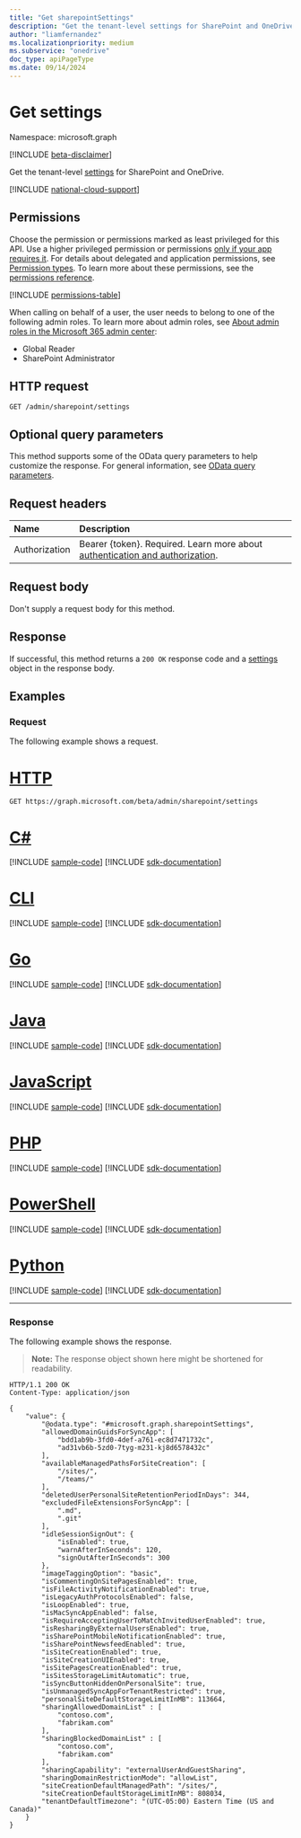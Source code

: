 ```yaml
---
title: "Get sharepointSettings"
description: "Get the tenant-level settings for SharePoint and OneDrive."
author: "liamfernandez"
ms.localizationpriority: medium
ms.subservice: "onedrive"
doc_type: apiPageType
ms.date: 09/14/2024
---
```


# Get settings
Namespace: microsoft.graph

[!INCLUDE [beta-disclaimer](../../includes/beta-disclaimer.md)]

Get the tenant-level [settings](../resources/sharepointsettings.md) for SharePoint and OneDrive.

[!INCLUDE [national-cloud-support](../../includes/all-clouds.md)]

## Permissions
Choose the permission or permissions marked as least privileged for this API. Use a higher privileged permission or permissions [only if your app requires it](/graph/permissions-overview#best-practices-for-using-microsoft-graph-permissions). For details about delegated and application permissions, see [Permission types](/graph/permissions-overview#permission-types). To learn more about these permissions, see the [permissions reference](/graph/permissions-reference).

<!-- { "blockType": "permissions", "name": "sharepointsettings_get" } -->
[!INCLUDE [permissions-table](../includes/permissions/sharepointsettings-get-permissions.md)]

When calling on behalf of a user, the user needs to belong to one of the following admin roles. To learn more about admin roles, see [About admin roles in the Microsoft 365 admin center](/microsoft-365/admin/add-users/about-admin-roles):
* Global Reader
* SharePoint Administrator

## HTTP request

<!-- {
  "blockType": "ignored"
}
-->
``` http
GET /admin/sharepoint/settings
```

## Optional query parameters
This method supports some of the OData query parameters to help customize the response. For general information, see [OData query parameters](/graph/query-parameters).

## Request headers
|Name|Description|
|:---|:---|
|Authorization|Bearer {token}. Required. Learn more about [authentication and authorization](/graph/auth/auth-concepts).|

## Request body
Don't supply a request body for this method.

## Response

If successful, this method returns a `200 OK` response code and a [settings](../resources/sharepointsettings.md) object in the response body.

## Examples

### Request

The following example shows a request.


# [HTTP](#tab/http)
<!-- {
  "blockType": "request",
  "name": "get_settings_at_tenant_level"
}
-->
``` http
GET https://graph.microsoft.com/beta/admin/sharepoint/settings
```

# [C#](#tab/csharp)
[!INCLUDE [sample-code](../includes/snippets/csharp/get-settings-at-tenant-level-csharp-snippets.md)]
[!INCLUDE [sdk-documentation](../includes/snippets/snippets-sdk-documentation-link.md)]

# [CLI](#tab/cli)
[!INCLUDE [sample-code](../includes/snippets/cli/get-settings-at-tenant-level-cli-snippets.md)]
[!INCLUDE [sdk-documentation](../includes/snippets/snippets-sdk-documentation-link.md)]

# [Go](#tab/go)
[!INCLUDE [sample-code](../includes/snippets/go/get-settings-at-tenant-level-go-snippets.md)]
[!INCLUDE [sdk-documentation](../includes/snippets/snippets-sdk-documentation-link.md)]

# [Java](#tab/java)
[!INCLUDE [sample-code](../includes/snippets/java/get-settings-at-tenant-level-java-snippets.md)]
[!INCLUDE [sdk-documentation](../includes/snippets/snippets-sdk-documentation-link.md)]

# [JavaScript](#tab/javascript)
[!INCLUDE [sample-code](../includes/snippets/javascript/get-settings-at-tenant-level-javascript-snippets.md)]
[!INCLUDE [sdk-documentation](../includes/snippets/snippets-sdk-documentation-link.md)]

# [PHP](#tab/php)
[!INCLUDE [sample-code](../includes/snippets/php/get-settings-at-tenant-level-php-snippets.md)]
[!INCLUDE [sdk-documentation](../includes/snippets/snippets-sdk-documentation-link.md)]

# [PowerShell](#tab/powershell)
[!INCLUDE [sample-code](../includes/snippets/powershell/get-settings-at-tenant-level-powershell-snippets.md)]
[!INCLUDE [sdk-documentation](../includes/snippets/snippets-sdk-documentation-link.md)]

# [Python](#tab/python)
[!INCLUDE [sample-code](../includes/snippets/python/get-settings-at-tenant-level-python-snippets.md)]
[!INCLUDE [sdk-documentation](../includes/snippets/snippets-sdk-documentation-link.md)]

---

### Response

The following example shows the response.

>**Note:** The response object shown here might be shortened for readability.
<!-- {
  "blockType": "response",
  "truncated": true,
  "@odata.type": "microsoft.graph.sharepointSettings"
}
-->
``` http
HTTP/1.1 200 OK
Content-Type: application/json

{
    "value": {
        "@odata.type": "#microsoft.graph.sharepointSettings",
        "allowedDomainGuidsForSyncApp": [
            "bdd1ab9b-3fd0-4def-a761-ec8d7471732c", 
            "ad31vb6b-5zd0-7tyg-m231-kj8d6578432c"
        ],
        "availableManagedPathsForSiteCreation": [
            "/sites/",
            "/teams/"
        ],
        "deletedUserPersonalSiteRetentionPeriodInDays": 344,
        "excludedFileExtensionsForSyncApp": [
            ".md", 
            ".git"
        ],
        "idleSessionSignOut": {
            "isEnabled": true,
            "warnAfterInSeconds": 120,
            "signOutAfterInSeconds": 300
        },
        "imageTaggingOption": "basic",
        "isCommentingOnSitePagesEnabled": true,
        "isFileActivityNotificationEnabled": true,
        "isLegacyAuthProtocolsEnabled": false,
        "isLoopEnabled": true,
        "isMacSyncAppEnabled": false,
        "isRequireAcceptingUserToMatchInvitedUserEnabled": true,
        "isResharingByExternalUsersEnabled": true,
        "isSharePointMobileNotificationEnabled": true,
        "isSharePointNewsfeedEnabled": true,
        "isSiteCreationEnabled": true,
        "isSiteCreationUIEnabled": true,
        "isSitePagesCreationEnabled": true,
        "isSitesStorageLimitAutomatic": true,
        "isSyncButtonHiddenOnPersonalSite": true,
        "isUnmanagedSyncAppForTenantRestricted": true,
        "personalSiteDefaultStorageLimitInMB": 113664,
        "sharingAllowedDomainList" : [
            "contoso.com",
            "fabrikam.com"
        ],
        "sharingBlockedDomainList" : [
            "contoso.com",
            "fabrikam.com"
        ],
        "sharingCapability": "externalUserAndGuestSharing",
        "sharingDomainRestrictionMode": "allowList",
        "siteCreationDefaultManagedPath": "/sites/",
        "siteCreationDefaultStorageLimitInMB": 808034,
        "tenantDefaultTimezone": "(UTC-05:00) Eastern Time (US and Canada)"
    }
}
```
